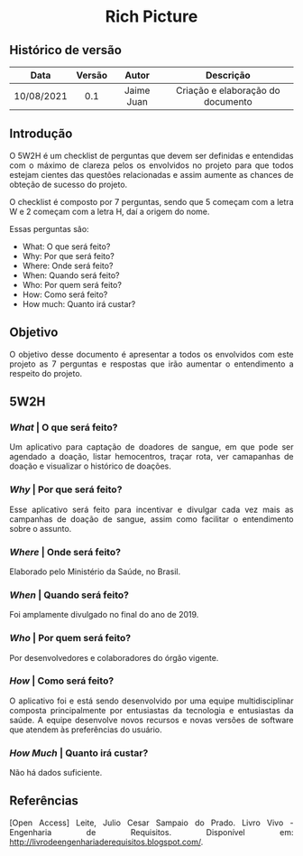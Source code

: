 # <center> Rich Picture

## Histórico de versão
| Data | Versão | Autor | Descrição |
| :-:|:-:|:-:|:-: |
| 10/08/2021 | 0.1 | Jaime Juan | Criação e elaboração do documento |

<div align="justify">

## Introdução
O 5W2H é um checklist de perguntas que devem ser definidas e entendidas com o máximo de clareza pelos os envolvidos no projeto para que todos estejam cientes das questões relacionadas e assim aumente as chances de obteção de sucesso do projeto.

O checklist é composto por 7 perguntas, sendo que 5 começam com a letra W e 2 começam com a letra H, daí a origem do nome.

Essas perguntas são:

- What: O que será feito?
- Why: Por que será feito?
- Where: Onde será feito?
- When: Quando será feito?
- Who: Por quem será feito?
- How: Como será feito?
- How much: Quanto irá custar?

## Objetivo
O objetivo desse documento é apresentar a todos os envolvidos com este projeto as 7 perguntas e respostas que irão aumentar o entendimento a respeito do projeto.

## 5W2H
### _What_ | O que será feito?
Um aplicativo para captação de doadores de sangue, em que pode ser agendado a doação, listar hemocentros, traçar rota, ver camapanhas de doação e visualizar o histórico de doações.

### _Why_ | Por que será feito?
Esse aplicativo será feito para incentivar e divulgar cada vez mais as campanhas de doação de sangue, assim como facilitar o entendimento sobre o assunto.
### _Where_ | Onde será feito?
Elaborado pelo Ministério da Saúde, no Brasil.

### _When_ | Quando será feito?
Foi amplamente divulgado no final do ano de 2019.

### _Who_ | Por quem será feito?
Por desenvolvedores e colaboradores do órgão vigente.

### _How_ | Como será feito?
O aplicativo foi e está sendo desenvolvido por uma equipe multidisciplinar composta principalmente por entusiastas da tecnologia e entusiastas da saúde. A equipe desenvolve novos recursos e novas versões de software que atendem às preferências do usuário.
### _How Much_ | Quanto irá custar?
Não há dados suficiente.

## Referências
[Open Access] Leite, Julio Cesar Sampaio do Prado. Livro Vivo - Engenharia de Requisitos. Disponível em: <http://livrodeengenhariaderequisitos.blogspot.com/>.